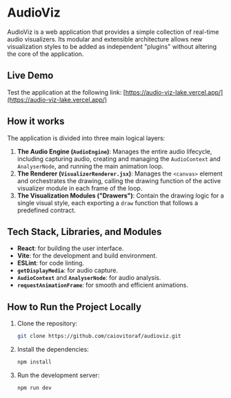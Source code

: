 # AudioViz

AudioViz is a web application that provides a simple collection of real-time audio visualizers. Its modular and extensible architecture allows new visualization styles to be added as independent "plugins" without altering the core of the application.

## Live Demo

Test the application at the following link: [https://audio-viz-lake.vercel.app/](https://audio-viz-lake.vercel.app/)

## How it works

The application is divided into three main logical layers:

1.  **The Audio Engine (`AudioEngine`)**: Manages the entire audio lifecycle, including capturing audio, creating and managing the `AudioContext` and `AnalyserNode`, and running the main animation loop.
2.  **The Renderer (`VisualizerRenderer.jsx`)**: Manages the `<canvas>` element and orchestrates the drawing, calling the drawing function of the active visualizer module in each frame of the loop.
3.  **The Visualization Modules ("Drawers")**: Contain the drawing logic for a single visual style, each exporting a `draw` function that follows a predefined contract.

## Tech Stack, Libraries, and Modules

*   **React**: for building the user interface.
*   **Vite**: for the development and build environment.
*   **ESLint**: for code linting.
*   **`getDisplayMedia`**: for audio capture.
*   **`AudioContext`** and **`AnalyserNode`**: for audio analysis.
*   **`requestAnimationFrame`**: for smooth and efficient animations.

## How to Run the Project Locally

1.  Clone the repository:
    ```bash
    git clone https://github.com/caiovitoraf/audioviz.git
    ```
2.  Install the dependencies:
    ```bash
    npm install
    ```
3.  Run the development server:
    ```bash
    npm run dev
    ```
